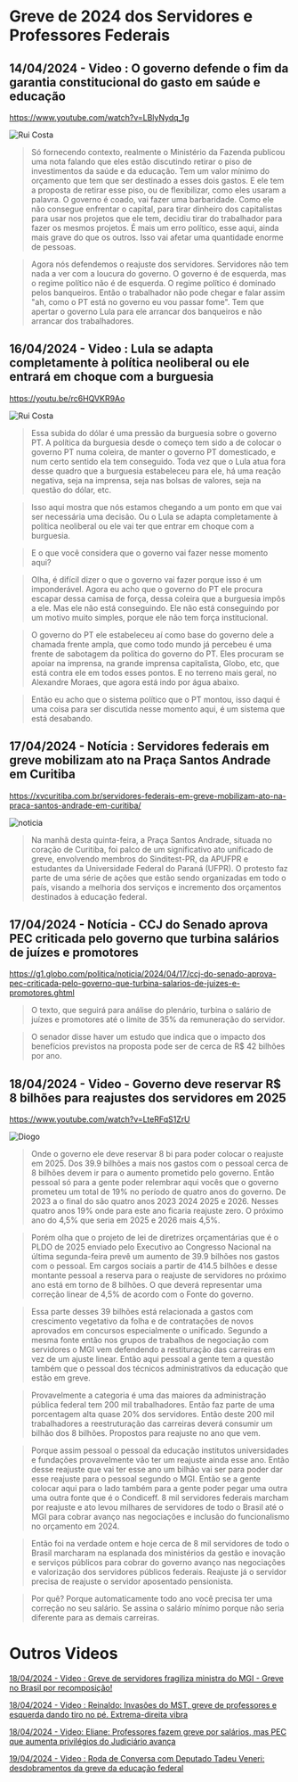 
# Greve de 2024 dos Servidores e Professores Federais

## 14/04/2024 - Video :  O governo defende o fim da garantia constitucional do gasto em saúde e educação 

https://www.youtube.com/watch?v=LBlyNydq_1g

![Rui Costa](https://img.youtube.com/vi/LBlyNydq_1g/1.jpg)

> Só fornecendo contexto, realmente o Ministério da Fazenda publicou uma nota falando que eles estão discutindo retirar o piso de investimentos da saúde e da educação. Tem um valor mínimo do orçamento que tem que ser destinado a esses dois gastos. E ele tem a proposta de retirar esse piso, ou de flexibilizar, como eles usaram a palavra. O governo é coado, vai fazer uma barbaridade. Como ele não consegue enfrentar o capital, para tirar dinheiro dos capitalistas para usar nos projetos que ele tem, decidiu tirar do trabalhador para fazer os mesmos projetos. É mais um erro político, esse aqui, ainda mais grave do que os outros. Isso vai afetar uma quantidade enorme de pessoas.

> Agora nós defendemos o reajuste dos servidores. Servidores não tem nada a ver com a loucura do governo. O governo é de esquerda, mas o regime político não é de esquerda. O regime político é dominado pelos banqueiros. Então o trabalhador não pode chegar e falar assim "ah, como o PT está no governo eu vou passar fome". Tem que apertar o governo Lula para ele arrancar dos banqueiros e não arrancar dos trabalhadores. 


## 16/04/2024 - Video : Lula se adapta completamente à política neoliberal ou ele entrará em choque com a burguesia

https://youtu.be/rc6HQVKR9Ao

![Rui Costa](https://img.youtube.com/vi/rc6HQVKR9Ao/1.jpg)

> Essa subida do dólar é uma pressão da burguesia sobre o governo PT. A política da burguesia desde o começo tem sido a de colocar o governo PT numa coleira, de manter o governo PT domesticado, e num certo sentido ela tem conseguido. Toda vez que o Lula atua fora desse quadro que a burguesia estabeleceu para ele, há uma reação negativa, seja na imprensa, seja nas bolsas de valores, seja na questão do dólar, etc.

> Isso aqui mostra que nós estamos chegando a um ponto em que vai ser necessária uma
decisão. Ou o Lula se adapta completamente à política neoliberal ou ele vai ter que entrar em choque com a burguesia.

> E o que você considera que o governo vai fazer nesse momento aqui?

> Olha, é difícil dizer o que o governo vai fazer porque isso é um imponderável.
Agora eu acho que o governo do PT ele procura escapar dessa camisa de força, dessa coleira que a burguesia impôs a ele. Mas ele não está conseguindo. Ele não está conseguindo por um motivo muito simples, porque ele não tem força institucional.

> O governo do PT ele estabeleceu aí como base do governo dele a chamada frente ampla, que como todo mundo já percebeu é uma frente de sabotagem da política do governo do PT. Eles procuram se apoiar na imprensa, na grande imprensa capitalista, Globo, etc, que está contra ele em todos esses pontos. E no terreno mais geral, no Alexandre Moraes, que agora está indo por água abaixo. 

> Então eu acho que o sistema político que o PT montou, isso daqui é uma coisa para ser discutida nesse momento aqui, é um sistema que está desabando.

## 17/04/2024 - Notícia : Servidores federais em greve mobilizam ato na Praça Santos Andrade em Curitiba

https://xvcuritiba.com.br/servidores-federais-em-greve-mobilizam-ato-na-praca-santos-andrade-em-curitiba/

![noticia](https://xvcuritiba.com.br/wp-content/uploads/2024/04/437962502_946671197459842_7609752838606925998_n-860x645.jpg.webp) 

> Na manhã desta quinta-feira, a Praça Santos Andrade, situada no coração de Curitiba, foi palco de um significativo ato unificado de greve, envolvendo membros do Sinditest-PR, da APUFPR e estudantes da Universidade Federal do Paraná (UFPR). O protesto faz parte de uma série de ações que estão sendo organizadas em todo o país, visando a melhoria dos serviços e incremento dos orçamentos destinados à educação federal.

## 17/04/2024 - Notícia - CCJ do Senado aprova PEC criticada pelo governo que turbina salários de juízes e promotores

https://g1.globo.com/politica/noticia/2024/04/17/ccj-do-senado-aprova-pec-criticada-pelo-governo-que-turbina-salarios-de-juizes-e-promotores.ghtml

> O texto, que seguirá para análise do plenário, turbina o salário de juízes e promotores até o limite de 35% da remuneração do servidor. 

> O senador disse haver um estudo que indica que o impacto dos benefícios previstos na proposta pode ser de cerca de R$ 42 bilhões por ano.

## 18/04/2024 - Video - Governo deve reservar R$ 8 bilhões para reajustes dos servidores em 2025

https://www.youtube.com/watch?v=LteRFqS1ZrU

![Diogo](https://img.youtube.com/vi/LteRFqS1ZrU/1.jpg)

> Onde o governo ele deve reservar 8 bi para poder colocar o reajuste em 2025. Dos 39.9 bilhões a mais nos gastos com o pessoal cerca de 8 bilhões devem ir para o aumento prometido pelo governo. Então pessoal só para a gente poder relembrar aqui vocês que o governo prometeu um total de 19% no período de quatro anos do governo. De 2023 a o final do são quatro anos 2023 2024 2025 e 2026. Nesses quatro anos 19% onde para este ano ficaria reajuste zero. O próximo ano do 4,5% que seria em 2025 e 2026 mais 4,5%.

> Porém olha que o projeto de lei de diretrizes orçamentárias que é o PLDO de 2025 enviado pelo Executivo ao Congresso Nacional na última segunda-feira prevê um aumento de 39.9 bilhões nos gastos com o pessoal. Em cargos sociais a partir de 414.5 bilhões e desse montante pessoal a reserva para o reajuste de servidores no próximo ano está em torno de 8 bilhões. O que deverá representar uma correção linear de 4,5% de acordo com o Fonte do governo.

> Essa parte desses 39 bilhões está relacionada a gastos com crescimento vegetativo da folha e de contratações de novos aprovados em concursos especialmente o unificado. Segundo a mesma fonte então nos grupos de trabalhos de negociação com servidores o MGI vem defendendo a restituração das carreiras em vez de um ajuste linear. Então aqui pessoal a gente tem a questão também que o pessoal dos técnicos administrativos da educação que estão em greve.

> Provavelmente a categoria é uma das maiores da administração pública federal tem 200 mil trabalhadores. Então faz parte de uma porcentagem alta quase 20% dos servidores. Então deste 200 mil trabalhadores a reestruturação das carreiras deverá consumir um bilhão dos 8 bilhões. Propostos para reajuste no ano que vem.

> Porque assim pessoal o pessoal da educação institutos universidades e fundações provavelmente vão ter um reajuste ainda esse ano. Então desse reajuste que vai ter esse ano um bilhão vai ser para poder dar esse reajuste para o pessoal segundo o MGI. Então se a gente colocar aqui para o lado também para a gente poder pegar uma outra uma outra fonte que é o Condiceff. 8 mil servidores federais marcham por reajuste e ato levou milhares de servidores de todo o Brasil até o MGI para cobrar avanço nas negociações e inclusão do funcionalismo no orçamento em 2024.

> Então foi na verdade ontem e hoje cerca de 8 mil servidores de todo o Brasil marcharam na esplanada dos ministérios da gestão e inovação e serviços públicos para cobrar do governo avanço nas negociações e valorização dos servidores públicos federais. Reajuste já o servidor precisa de reajuste o servidor aposentado pensionista.

> Por quê? Porque automaticamente todo ano você precisa ter uma correção no seu salário. Se assina o salário mínimo porque não seria diferente para as demais carreiras. 

# Outros Videos

[18/04/2024 - Video : Greve de servidores fragiliza ministra do MGI - Greve no Brasil por recomposição!](https://www.youtube.com/watch?v=cK-jUjhLfCE)

[18/04/2024 - Video : Reinaldo: Invasões do MST, greve de professores e esquerda dando tiro no pé. Extrema-direita vibra](https://www.youtube.com/watch?v=_3OZyCwBaXk)

[18/04/2024 - Video: Eliane: Professores fazem greve por salários, mas PEC que aumenta privilégios do Judiciário avança](https://www.youtube.com/watch?v=WYsyRnPcias)

[19/04/2024 - Video : Roda de Conversa com Deputado Tadeu Veneri: desdobramentos da greve da educação federal](https://www.youtube.com/watch?v=6dU2AsCxq_o)
